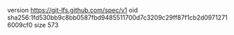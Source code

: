 version https://git-lfs.github.com/spec/v1
oid sha256:1fd530bb9c8bb0587fbd9485511700d7c3209c29ff87f1cb2d09712716009cf0
size 573
